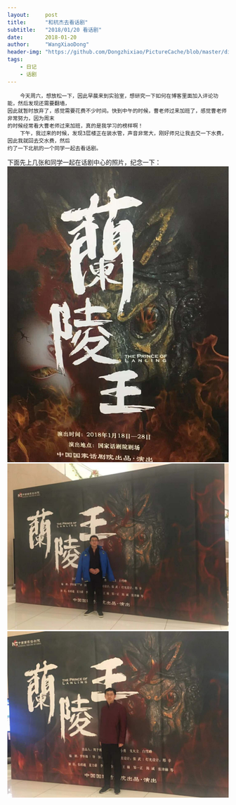 ```yaml
---
layout:     post
title:      "和杭杰去看话剧"
subtitle:   "2018/01/20 看话剧"
date:       2018-01-20
author:     "WangXiaoDong"
header-img: "https://github.com/Dongzhixiao/PictureCache/blob/master/diaryPic/20180120.jpg?raw=true"
tags:
    - 日记
    - 话剧
---
```


```
    今天周六，想放松一下，因此早晨来到实验室，想研究一下如何在博客里面加入评论功能，然后发现还需要翻墙，
因此就暂时放弃了，感觉需要花费不少时间。快到中午的时候，曹老师过来加班了，感觉曹老师非常努力，因为周末
的时候经常看大曹老师过来加班，真的是我学习的榜样啊！
    下午，我过来的时候，发现3层楼正在装水管，声音非常大，刚好师兄让我去交一下水费，因此我就回去交水费，然后
约了一下北航的一个同学一起去看话剧。
```

下面先上几张和同学一起在话剧中心的照片，纪念一下：
![糟糕：图片显示失败，请通知我，非常感谢！](https://github.com/Dongzhixiao/PictureCache/blob/master/diaryPic/20180120_1.jpg?raw=true "PCA测试日志图片")
![糟糕：图片显示失败，请通知我，非常感谢！](https://github.com/Dongzhixiao/PictureCache/blob/master/diaryPic/20180120_2.jpg?raw=true "PCA测试日志图片")
![糟糕：图片显示失败，请通知我，非常感谢！](https://github.com/Dongzhixiao/PictureCache/blob/master/diaryPic/20180120_3.jpg?raw=true "PCA测试日志图片")
